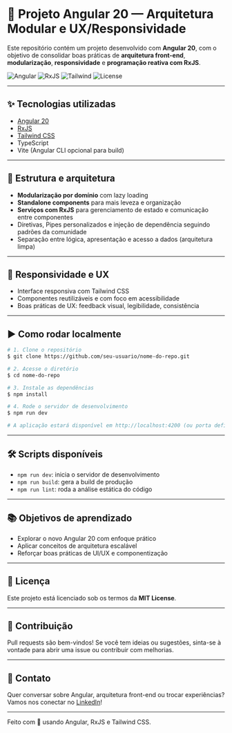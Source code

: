 # 🚀 Projeto Angular 20 — Arquitetura Modular e UX/Responsividade

Este repositório contém um projeto desenvolvido com **Angular 20**, com o objetivo de consolidar boas práticas de **arquitetura front-end**, **modularização**, **responsividade** e **programação reativa com RxJS**.

![Angular](https://img.shields.io/badge/Angular-20-red)
![RxJS](https://img.shields.io/badge/RxJS-Reativo-purple)
![Tailwind](https://img.shields.io/badge/Tailwind_CSS-Utility--First-blue)
![License](https://img.shields.io/badge/license-MIT-green)

---

## ✨ Tecnologias utilizadas

- [Angular 20](https://angular.io/)
- [RxJS](https://rxjs.dev/)
- [Tailwind CSS](https://tailwindcss.com/)
- TypeScript
- Vite (Angular CLI opcional para build)

---

## 🧱 Estrutura e arquitetura

- **Modularização por domínio** com lazy loading
- **Standalone components** para mais leveza e organização
- **Serviços com RxJS** para gerenciamento de estado e comunicação entre componentes
- Diretivas, Pipes personalizados e injeção de dependência seguindo padrões da comunidade
- Separação entre lógica, apresentação e acesso a dados (arquitetura limpa)

---

## 📱 Responsividade e UX

- Interface responsiva com Tailwind CSS
- Componentes reutilizáveis e com foco em acessibilidade
- Boas práticas de UX: feedback visual, legibilidade, consistência

---

## ▶️ Como rodar localmente

```bash
# 1. Clone o repositório
$ git clone https://github.com/seu-usuario/nome-do-repo.git

# 2. Acesse o diretório
$ cd nome-do-repo

# 3. Instale as dependências
$ npm install

# 4. Rode o servidor de desenvolvimento
$ npm run dev

# A aplicação estará disponível em http://localhost:4200 (ou porta definida)
```

---

## 🛠️ Scripts disponíveis

- `npm run dev`: inicia o servidor de desenvolvimento
- `npm run build`: gera a build de produção
- `npm run lint`: roda a análise estática do código

---

## 📚 Objetivos de aprendizado

- Explorar o novo Angular 20 com enfoque prático
- Aplicar conceitos de arquitetura escalável
- Reforçar boas práticas de UI/UX e componentização

---

## 📄 Licença

Este projeto está licenciado sob os termos da **MIT License**.

---

## 🤝 Contribuição

Pull requests são bem-vindos! Se você tem ideias ou sugestões, sinta-se à vontade para abrir uma issue ou contribuir com melhorias.

---

## 📩 Contato

Quer conversar sobre Angular, arquitetura front-end ou trocar experiências?
Vamos nos conectar no [LinkedIn](https://www.linkedin.com/in/seu-usuario)!

---

Feito com 💙 usando Angular, RxJS e Tailwind CSS.
